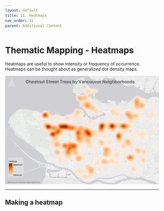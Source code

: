 ```yaml
---
layout: default
title: 11. Heatmaps
nav_order: 11
parent: Additional Content
---
```

# Thematic Mapping - Heatmaps

Heatmaps are useful to show intensity or frequency of occurrence. Heatmaps can be thought about as generalized dot density maps. 

![heat map](./images/chestnut-heatmap.jpeg)

---

## Making a heatmap